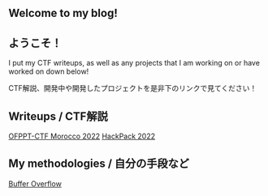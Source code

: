 ## Welcome to my blog!
## ようこそ！

I put my CTF writeups, as well as any projects that I am working on or have worked on down below!

CTF解説、開発中や開発したプロジェクトを是非下のリンクで見てください！

## Writeups / CTF解説
[OFPPT-CTF Morocco 2022](ofppt2022/index.md)
[HackPack 2022](hackpack2022/index.md)

## My methodologies / 自分の手段など
[Buffer Overflow](mymethods/bofmethod.md)
